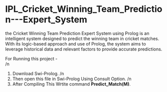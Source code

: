 # IPL_Cricket_Winning_Team_Prediction---Expert_System
the Cricket Winning Team Prediction Expert System using Prolog is an intelligent system designed to predict the winning team in cricket matches. With its logic-based approach and use of Prolog, the system aims to leverage historical data and relevant factors to provide accurate predictions.

For Running this project -  
/n
1. Download Swi-Prolog.
/n
2. Then open this file in Swi-Prolog Using Consult Option.
/n
3. After Compiling This Wrtite command **Predict_Match(M)**.
 
